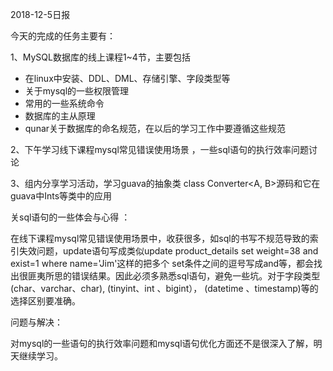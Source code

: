 2018-12-5日报

今天的完成的任务主要有：

1、MySQL数据库的线上课程1~4节，主要包括

* 在linux中安装、DDL、DML、存储引擎、字段类型等
* 关于mysql的一些权限管理
* 常用的一些系统命令
* 数据库的主从原理
* qunar关于数据库的命名规范，在以后的学习工作中要遵循这些规范

2、下午学习线下课程mysql常见错误使用场景 ，一些sql语句的执行效率问题讨论

3、组内分享学习活动，学习guava的抽象类 class Converter<A, B>源码和它在guava中Ints等类中的应用

关sql语句的一些体会与心得 ：

​        在线下课程mysql常见错误使用场景中，收获很多，如sql的书写不规范导致的索引失效问题，update语句写成类似update product_details set weight=38 and exist=1 where name='Jim'这样的把多个 set条件之间的逗号写成and等，都会找出很匪夷所思的错误结果。因此必须多熟悉sql语句，避免一些坑。对于字段类型(char、varchar、char),  (tinyint、int 、bigint）， (datetime 、timestamp)等的选择区别要准确。

问题与解决：

对mysql的一些语句的执行效率问题和mysql语句优化方面还不是很深入了解，明天继续学习。

